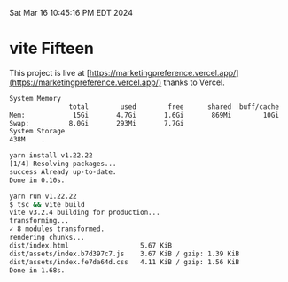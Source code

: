 Sat Mar 16 10:45:16 PM EDT 2024

# vite Fifteen


This project is live at [https://marketingpreference.vercel.app/](https://marketingpreference.vercel.app/) thanks to Vercel.

```bash
System Memory
               total        used        free      shared  buff/cache   available
Mem:            15Gi       4.7Gi       1.6Gi       869Mi        10Gi        10Gi
Swap:          8.0Gi       293Mi       7.7Gi
System Storage
438M	.
```
```bash
yarn install v1.22.22
[1/4] Resolving packages...
success Already up-to-date.
Done in 0.10s.
```
```bash
yarn run v1.22.22
$ tsc && vite build
vite v3.2.4 building for production...
transforming...
✓ 8 modules transformed.
rendering chunks...
dist/index.html                  5.67 KiB
dist/assets/index.b7d397c7.js    3.67 KiB / gzip: 1.39 KiB
dist/assets/index.fe7da64d.css   4.11 KiB / gzip: 1.56 KiB
Done in 1.68s.
```
